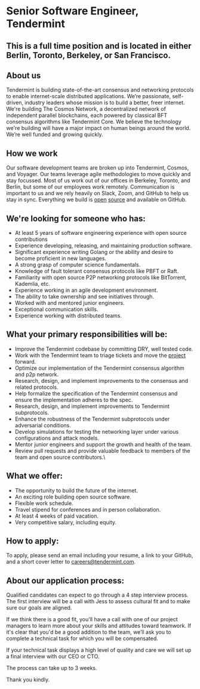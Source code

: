 # Senior Software Engineer, Tendermint

## This is a full time position and is located in either Berlin, Toronto, Berkeley, or San Francisco.

## About us
Tendermint is building state-of-the-art consensus and networking protocols to enable internet-scale distributed applications. We’re passionate, self-driven, industry leaders whose mission is to build a better, freer internet. We're building The Cosmos Network, a decentralized network of independent parallel blockchains, each powered by classical BFT consensus algorithms like Tendermint Core. We believe the technology we're building will have a major impact on human beings around the world. We’re well funded and growing quickly.

## How we work
Our software development teams are broken up into Tendermint, Cosmos, and Voyager. Our teams leverage agile methodologies to move quickly and stay focussed. Most of us work out of our offices in Berkeley, Toronto, and Berlin, but some of our employees work remotely. Communication is important to us and we rely heavily on Slack, Zoom, and GitHub to help us stay in sync. Everything we build is [open](https://github.com/cosmos) [source](https://github.com/tendermint) and available on GitHub.

## We're looking for someone who has:
* At least 5 years of software engineering experience with open source contributions
* Experience developing, releasing, and maintaining production software.
* Significant experience writing Golang or the ability and desire to become proficient in new languages.
* A strong grasp of computer science fundamentals.
* Knowledge of fault tolerant consensus protocols like PBFT or Raft.
* Familiarity with open source P2P networking protocols like BitTorrent, Kademlia, etc.
* Experience working in an agile development environment.
* The ability to take ownership and see initiatives through.
* Worked with and mentored junior engineers.
* Exceptional communication skills.
* Experience working with distributed teams.

## What your primary responsibilities will be:
* Improve the Tendermint codebase by committing DRY, well tested code.
* Work with the Tendermint team to triage tickets and move the [project](https://github.com/tendermint/tendermint) forward.
* Optimize our implementation of the Tendermint consensus algorithm and p2p network.
* Research, design, and implement improvements to the consensus and related protocols.
* Help formalize the specification of the Tendermint consensus and ensure the implementation adheres to the spec.
* Research, design, and implement improvements to Tendermint subprotocols.
* Enhance the robustness of the Tendermint subprotocols under adversarial conditions.
* Develop simulations for testing the networking layer under various configurations and attack models.
* Mentor junior engineers and support the growth and health of the team.
* Review pull requests and provide valuable feedback to members of the team and open source contributors.\

## What we offer:
* The opportunity to build the future of the internet.
* An exciting role building open source software.
* Flexible work schedule.
* Travel stipend for conferences and in person collaboration.
* At least 4 weeks of paid vacation.
* Very competitive salary, including equity.

## How to apply:
To apply, please send an email including your resume, a link to your GitHub, and a short cover letter to careers@tendermint.com.

## About our application process:
Qualified candidates can expect to go through a 4 step interview process. The first interview will be a call with Jess to assess cultural fit and to make sure our goals are aligned.

If we think there is a good fit, you'll have a call with one of our project managers to learn more about your skills and attitudes toward teamwork. If it's clear that you'd be a good addition to the team, we’ll ask you to complete a technical task for which you will be compensated.

If your technical task displays a high level of quality and care we will set up a final interview with our CEO or CTO.

The process can take up to 3 weeks.

Thank you kindly.
